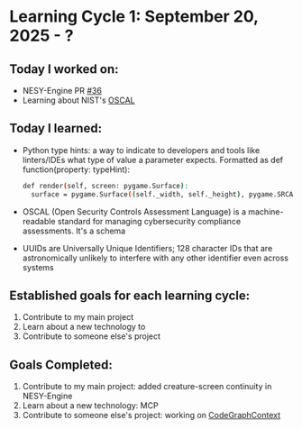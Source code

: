 # Learning Cycle 1: September 20, 2025 - ?

## Today I worked on:
- NESY-Engine PR [#36](https://github.com/tylerapear/NESY-Engine/pull/36)
- Learning about NIST's [OSCAL](https://pages.nist.gov/OSCAL/learn)

## Today I learned:
- Python type hints: a way to indicate to developers and tools like linters/IDEs what type of value a parameter expects. Formatted as def function(property: typeHint):

  ```bash
  def render(self, screen: pygame.Surface):
    surface = pygame.Surface((self._width, self._height), pygame.SRCALPHA)
  ```
- OSCAL (Open Security Controls Assessment Language) is a machine-readable standard for managing cybersecurity compliance assessments. It's a schema 
- UUIDs are Universally Unique Identifiers; 128 character IDs that are astronomically unlikely to interfere with any other identifier even across systems 


## Established goals for each learning cycle:
1) Contribute to my main project
2) Learn about a new technology to
3) Contribute to someone else's project

## Goals Completed:
1) Contribute to my main project: added creature-screen continuity in NESY-Engine
2) Learn about a new technology: MCP
3) Contribute to someone else's project: working on [CodeGraphContext](https://github.com/Shashankss1205/CodeGraphContext?tab=readme-ov-file)
